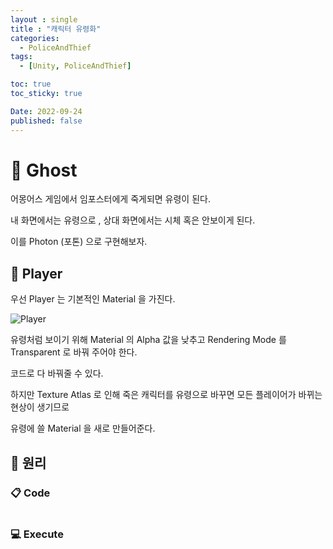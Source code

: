```yaml
---
layout : single
title : "캐릭터 유령화"
categories:
  - PoliceAndThief
tags:
  - [Unity, PoliceAndThief]

toc: true
toc_sticky: true

Date: 2022-09-24
published: false
---
```


# 📌 Ghost

어몽어스 게임에서 임포스터에게 죽게되면 유령이 된다.

내 화면에서는 유령으로 , 상대 화면에서는 시체 혹은 안보이게 된다.

이를 Photon (포톤) 으로 구현해보자.

## 📝 Player

우선 Player 는 기본적인 Material 을 가진다.

![Player](https://user-images.githubusercontent.com/87271529/192085120-281b229b-6a82-4366-bdb9-72ef4bf76f27.png)

유령처럼 보이기 위해 Material 의 Alpha 값을 낮추고 Rendering Mode 를 Transparent 로 바꿔 주어야 한다.

코드로 다 바꿔줄 수 있다.

하지만 Texture Atlas 로 인해 죽은 캐릭터를 유령으로 바꾸면 모든 플레이어가 바뀌는 현상이 생기므로

유령에 쓸 Material 을 새로 만들어준다.

## 📝 원리



### 📋 Code

```cs

```

### 💻 Execute


